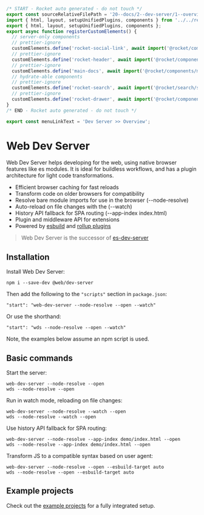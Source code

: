 ```js server
/* START - Rocket auto generated - do not touch */
export const sourceRelativeFilePath = '20--docs/2--dev-server/1--overview.rocket.md';
import { html, layout, setupUnifiedPlugins, components } from '../../recursive.data.js';
export { html, layout, setupUnifiedPlugins, components };
export async function registerCustomElements() {
  // server-only components
  // prettier-ignore
  customElements.define('rocket-social-link', await import('@rocket/components/social-link.js').then(m => m.RocketSocialLink));
  // prettier-ignore
  customElements.define('rocket-header', await import('@rocket/components/header.js').then(m => m.RocketHeader));
  // prettier-ignore
  customElements.define('main-docs', await import('@rocket/components/main-docs.js').then(m => m.MainDocs));
  // hydrate-able components
  // prettier-ignore
  customElements.define('rocket-search', await import('@rocket/search/search.js').then(m => m.RocketSearch));
  // prettier-ignore
  customElements.define('rocket-drawer', await import('@rocket/components/drawer.js').then(m => m.RocketDrawer));
}
/* END - Rocket auto generated - do not touch */
```

```js server
export const menuLinkText = 'Dev Server >> Overview';
```

# Web Dev Server

Web Dev Server helps developing for the web, using native browser features like es modules. It is ideal for buildless workflows, and has a plugin architecture for light code transformations.

- Efficient browser caching for fast reloads
- Transform code on older browsers for compatibility
- Resolve bare module imports for use in the browser (--node-resolve)
- Auto-reload on file changes with the (--watch)
- History API fallback for SPA routing (--app-index index.html)
- Plugin and middleware API for extensions
- Powered by [esbuild](plugins/esbuild.md) and [rollup plugins](plugins/rollup.md)

> Web Dev Server is the successor of [es-dev-server](https://www.npmjs.com/package/es-dev-server)

## Installation

Install Web Dev Server:

```
npm i --save-dev @web/dev-server
```

Then add the following to the `"scripts"` section in `package.json`:

```
"start": "web-dev-server --node-resolve --open --watch"
```

Or use the shorthand:

```
"start": "wds --node-resolve --open --watch"
```

Note, the examples below assume an npm script is used.

## Basic commands

Start the server:

```
web-dev-server --node-resolve --open
wds --node-resolve --open
```

Run in watch mode, reloading on file changes:

```
web-dev-server --node-resolve --watch --open
wds --node-resolve --watch --open
```

Use history API fallback for SPA routing:

```
web-dev-server --node-resolve --app-index demo/index.html --open
wds --node-resolve --app-index demo/index.html --open
```

Transform JS to a compatible syntax based on user agent:

```
web-dev-server --node-resolve --open --esbuild-target auto
wds --node-resolve --open --esbuild-target auto
```

## Example projects

Check out the <a href="https://github.com/modernweb-dev/example-projects" target="_blank" rel="noopener noreferrer">example projects</a> for a fully integrated setup.
